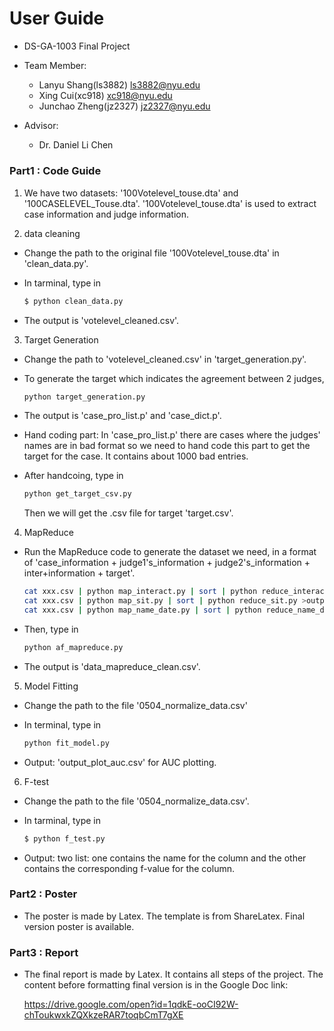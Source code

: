 # User Guide
- DS-GA-1003  Final Project
- Team Member:
  - Lanyu Shang(ls3882) ls3882@nyu.edu
  - Xing Cui(xc918) xc918@nyu.edu
  - Junchao Zheng(jz2327) jz2327@nyu.edu

- Advisor:
  - Dr. Daniel Li Chen

##### 
### Part1 : Code Guide

1. We have two datasets: '100Votelevel_touse.dta' and '100CASELEVEL_Touse.dta'. '100Votelevel_touse.dta' is used to extract case information and judge information.

2. data cleaning

 - Change the path to the original file '100Votelevel_touse.dta' in   'clean_data.py'.
 
 - In tarminal, type in 
   ```sh
   $ python clean_data.py
   ```
 - The output is 'votelevel_cleaned.csv'.

3. Target Generation

 - Change the path to 'votelevel_cleaned.csv' in 'target_generation.py'.
 
 - To generate the target which indicates the agreement between 2 judges,
   ```sh
   python target_generation.py
   ```
 - The output is 'case_pro_list.p' and 'case_dict.p'.
 
 - Hand coding part: In 'case_pro_list.p' there are cases where the judges' names are in bad format so we need to hand code this part to get the target for the case. It contains about 1000 bad entries.
 
 - After handcoing, type in 
   ```sh
   python get_target_csv.py
   ```
   Then we will get the .csv file for target 'target.csv'.
   
4. MapReduce
 - Run the MapReduce code to generate the dataset we need, in a format of 'case_information + judge1's_information + judge2's_information + inter+information + target'.
    ```sh
    cat xxx.csv | python map_interact.py | sort | python reduce_interact.py >output file
    cat xxx.csv | python map_sit.py | sort | python reduce_sit.py >output file
    cat xxx.csv | python map_name_date.py | sort | python reduce_name_date.py >output file
    ```
 - Then, type in
    ```sh
    python af_mapreduce.py
    ```
    
 - The output is 'data_mapreduce_clean.csv'.

5. Model Fitting

 - Change the path to the file '0504_normalize_data.csv'
 
 - In terminal, type in 
   ```sh
   python fit_model.py
   ```
 - Output: 'output_plot_auc.csv' for AUC plotting.
 
6. F-test  

 - Change the path to the file '0504_normalize_data.csv'.
 
 - In tarminal, type in 
   ```sh
   $ python f_test.py
   ```
 - Output: two list: one contains the name for the column and the other contains the corresponding f-value for the column.

### Part2 : Poster

 - The poster is made by Latex. The template is from ShareLatex. Final version    poster is available.

### Part3 : Report

 - The final report is made by Latex. It contains all steps of the project.
The content before formatting final version is in the Google Doc link:

    https://drive.google.com/open?id=1qdkE-ooCI92W-chToukwxkZQXkzeRAR7toqbCmT7gXE

